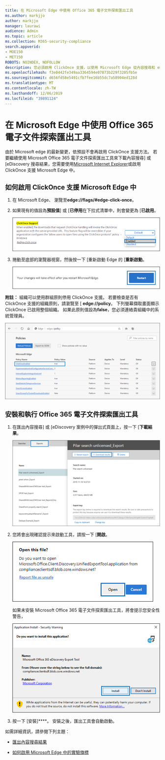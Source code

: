 ```yaml
---
title: 在 Microsoft Edge 中使用 Office 365 電子文件探索匯出工具
ms.author: markjjo
author: markjjo
manager: laurawi
audience: Admin
ms.topic: article
ms.collection: M365-security-compliance
search.appverid:
- MOE150
- MET150
ROBOTS: NOINDEX, NOFOLLOW
description: 您必須啟用 ClickOnce 支援，以使用 Microsoft Edge 從內容搜尋和 eDiscovery 的安全性與合規性中心匯出搜尋結果。
ms.openlocfilehash: f3e0442fe349aa3364594e07873b229f3205fb5e
ms.sourcegitcommit: d656fd58e5491cfb7fee16b55dc7a58904ed128d
ms.translationtype: MT
ms.contentlocale: zh-TW
ms.lasthandoff: 12/06/2019
ms.locfileid: "39891124"
---
```

# <a name="use-the-office-365-ediscovery-export-tool-in-microsoft-edge"></a>在 Microsoft Edge 中使用 Office 365 電子文件探索匯出工具

由於 Microsoft edge 的最新變更，依預設不會再啟用 ClickOnce 支援方法。 若要繼續使用 Microsoft Office 365 電子文件探索匯出工具來下載內容搜尋] 或 [eDiscovery 搜尋結果，您需要使用[Microsoft Internet Explorer](https://support.microsoft.com/help/17621/internet-explorer-downloads)或啟用 ClickOnce 支援 Microsoft Edge 中。

## <a name="how-to-enable-clickonce-support-in-microsoft-edge"></a>如何啟用 ClickOnce 支援 Microsoft Edge 中

1. 在 Microsoft Edge、 瀏覽至**edge://flags/#edge-click-once**。

2. 如果現有的值設為**預設值**] 或 [**已停用**在下拉式清單中，則會變更為 [**已啟用**。
    
   ![](media/ClickOnceimage1.png)

3. 捲動至底部的瀏覽器視窗，然後按一下 [重新啟動 Edge 的 [**重新啟動**。

   ![](media/ClickOnceimage2.png)

**附註：** 組織可以使用群組原則停用 ClickOnce 支援。 若要檢查是否有 ClickOnce 支援的組織原則，請瀏覽至 [ **edge://policy**。 下列螢幕擷取畫面顯示 ClickOnce 已啟用整個組織。 如果此原則值設為**false**，您必須連絡貴組織中的系統管理員。

![](media/ClickOnceimage3.png)

## <a name="install-and-run-the-office-365-ediscovery-export-tool"></a>安裝和執行 Office 365 電子文件探索匯出工具

1. 在匯出內容搜尋] 或 [eDiscovery 案例中的彈出式頁面上，按一下 [**下載結果**。

   ![按一下 [下載結果在彈出式視窗] 頁面上，若要下載搜尋結果](media/ClickOnceExport1.png)

2. 您將會出現確認提示來啟動工具，請按一下 [**開啟**。

   ![按一下 [開啟] 以啟動 eDiscovery 匯出工具](media/ClickOnceimage4.png)

   如果未安裝 Microsoft Office 365 電子文件探索匯出工具，將會提示您安全性警告， 

   ![按一下 [安裝] 來安裝 eDiscovery 匯出工具](media/ClickOnceimage5.png)

3. 按一下 [安裝]****。 安裝之後，匯出工具會自動啟動。

如需詳細資訊，請參閱下列主題：

- [匯出內容搜尋結果](export-search-results.md)

- [如何啟用 Microsoft Edge 中的實驗旗標](https://microsoftedgesupport.microsoft.com/hc/articles/360034075294-How-to-enable-experiment-flags-in-Microsoft-Edge-Insider-channels)

